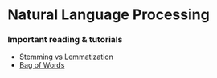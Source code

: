 # Natural Language Processing

### Important reading & tutorials
- [Stemming vs Lemmatization](https://towardsdatascience.com/stemming-vs-lemmatization-2daddabcb221)
- [Bag of Words](https://machinelearningmastery.com/gentle-introduction-bag-words-model/)